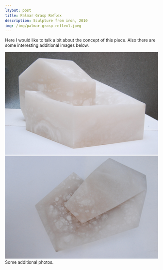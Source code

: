 ```yaml
---
layout: post
title: Palmar Grasp Reflex
description: Sculpture from iron, 2010
img: /img/palmar-grasp-reflex1.jpeg
---
```


Here I would like to talk a bit about the concept of this piece. Also there are some interesting additional images below.


<div class="img_row">
  <img class="col three" src="/img/palmar-grasp-reflex1.jpeg"/>
</div>
<div class="img_row">
  <img class="col three" src="/img/palmar-grasp-reflex2.jpeg"/>
</div>
<div class="col three caption">
	Some additional photos.
</div>
